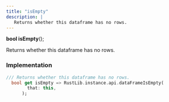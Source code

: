 ```yaml
---
title: "isEmpty"
description: |
   Returns whether this dataframe has no rows.
---
```

<span class="dart-code"><strong>bool isEmpty</strong>();</span>

 Returns whether this dataframe has no rows.
### Implementation
```dart
/// Returns whether this dataframe has no rows.
  bool get isEmpty => RustLib.instance.api.dataFrameIsEmpty(
        that: this,
      );
```

